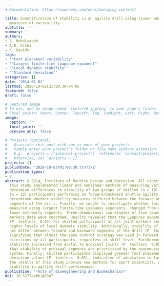 ```yaml
---
# Documentation: https://wowchemy.com/docs/managing-content/

title: Quantification of stability in an agility drill using linear and nonlinear
  measures of variability
subtitle: ''
summary: ''
authors:
- S. Mehdizadeh
- A.R. Arshi
- K. Davids
tags:
- '"Foot placement variability"'
- '"Largest finite-time Lyapunov exponent"'
- '"Local dynamic stability"'
- '"Standard deviation"'
categories: []
date: '2014-01-01'
lastmod: 2020-10-02T21:00:30-04:00
featured: false
draft: false

# Featured image
# To use, add an image named `featured.jpg/png` to your page's folder.
# Focal points: Smart, Center, TopLeft, Top, TopRight, Left, Right, BottomLeft, Bottom, BottomRight.
image:
  caption: ''
  focal_point: ''
  preview_only: false

# Projects (optional).
#   Associate this post with one or more of your projects.
#   Simply enter your project's folder or file name without extension.
#   E.g. `projects = ["internal-project"]` references `content/project/deep-learning/index.md`.
#   Otherwise, set `projects = []`.
projects: []
publishDate: '2020-10-03T01:00:30.714717Z'
publication_types:
- 2
abstract: © 2014, Institute of Machine Design and Operation. All rights reserved.
  This study implemented linear and nonlinear methods of measuring variability to
  determine differences in stability of two groups of skilled (n = 10) and unskilled
  (n = 10) participants performing 3m forward/backward shuttle agility drill. We also
  determined whether stability measures differed between the forward and backward
  segments of the drill. Finally, we sought to investigate whether local dynamic stability,
  measured using largest finite-time Lyapunov exponents, changed from distal to proximal
  lower extremity segments. Three-dimensional coordinates of five lower extremity
  markers data were recorded. Results revealed that the Lyapunov exponents were lower
  (P  textless  0.05) for skilled participants at all joint markers indicative of
  higher levels of local dynamic stability. Additionally, stability of motion did
  not differ between forward and backward segments of the drill (P  textgreater  0.05),
  signifying that almost the same control strategy was used in forward and backward
  directions by all participants, regardless of skill level. Furthermore, local dynamic
  stability increased from distal to proximal joints (P  textless  0.05) indicating
  that stability of proximal segments are prioritized by the neuromuscular control
  system. Finally, skilled participants displayed greater foot placement standard
  deviation values (P  textless  0.05), indicative of adaptation to task constraints.
  The results of this study provide new methods for sport scientists, coaches to characterize
  stability in agility drill performance.
publication: '*Acta of Bioengineering and Biomechanics*'
doi: 10.5277/abb140307
---
```

